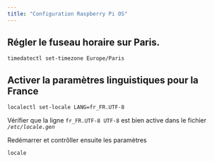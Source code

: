 ```yaml
---
title: "Configuration Raspberry Pi OS"
---
```


## Régler le fuseau horaire sur Paris.

```shell
timedatectl set-timezone Europe/Paris
```

## Activer la paramètres linguistiques pour la France

```shell
localectl set-locale LANG=fr_FR.UTF-8
```

Vérifier que la ligne `fr_FR.UTF-8 UTF-8` est bien active dans le fichier _`/etc/locale.gen`_

Redémarrer et contrôller ensuite les paramètres

```shell
locale
```
